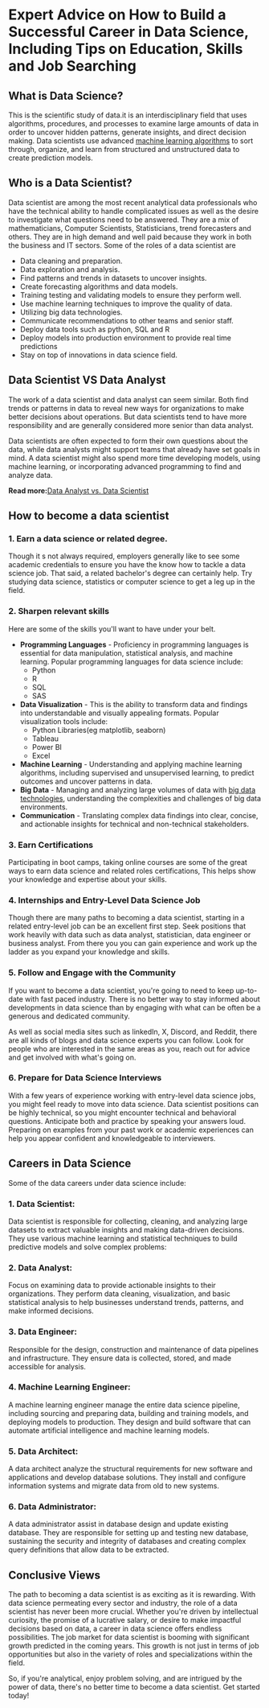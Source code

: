 # Expert Advice on How to Build a Successful Career in Data Science, Including Tips on Education, Skills and Job Searching
## What is Data Science?
This is the scientific study of data.it is an interdisciplinary field that uses algorithms, procedures, and processes to examine large amounts of data in order to uncover hidden patterns, generate insights, and direct decision making. Data scientists use advanced [machine learning algorithms](https://www.ibm.com/topics/machine-learning-algorithms) to sort through, organize, and learn from structured and unstructured data to create prediction models.
## Who is a Data Scientist?
Data scientist are among the most recent analytical data professionals who have the technical ability to handle complicated issues as well as the desire to investigate what questions need to be answered. They are a mix of mathematicians, Computer Scientists, Statisticians, trend forecasters and others. They are in high demand and well paid because they work in both the business and IT sectors. Some of the roles of a data scientist are
* Data cleaning and preparation.
* Data exploration and analysis.
* Find patterns and trends in datasets to uncover insights.
* Create forecasting algorithms and data models.
* Training testing and validating models to ensure they perform well.
* Use machine learning techniques to improve the quality of data.
* Utilizing big data technologies.
* Communicate recommendations to other teams and senior staff.
* Deploy data tools such as python, SQL and R
* Deploy models into production environment to provide real time predictions
* Stay on top of innovations in data science field.

## Data Scientist VS Data Analyst
The work of a data scientist and data analyst can seem similar. Both find trends or patterns in data to reveal new ways for organizations to make better decisions about operations. But data scientists tend to have more responsibility and are generally considered more senior than data analyst.

Data scientists are often expected to form their own questions about the data, while data analysts might support teams that already have set goals in mind. A data scientist might also spend more time developing models, using machine learning, or incorporating advanced programming to find and analyze data.

**Read more:**[Data Analyst vs. Data Scientist](https://www.datacamp.com/blog/data-analyst-vs-data-scientist-a-comparative-guide?utm_source=google&utm_medium=paid_search&utm_campaignid=19589720824&utm_adgroupid=152984013534&utm_device=c&utm_keyword=&utm_matchtype=&utm_network=g&utm_adpostion=&utm_creative=705187010324&utm_targetid=dsa-2222697811358&utm_loc_interest_ms=&utm_loc_physical_ms=9197737&utm_content=DSA~blog~Data-Science&utm_campaign=230119_1-sea~dsa~tofu_2-b2c_3-row-p2_4-prc_5-na_6-na_7-le_8-pdsh-go_9-nb-e_10-na_11-na-july24&gad_source=1&gclid=CjwKCAjwqre1BhAqEiwA7g9QhpEeC814FJ39ANsVc6ifIOxY0D_ZOZhHGG7W-qvGSq4Wo47rJPU0JBoCL8EQAvD_BwE)

## How to become a data scientist
### 1. Earn a data science or related degree.
Though it s not always required, employers generally like to see some academic credentials to ensure you have the know how to tackle a data science job. That said, a related bachelor's degree can certainly help. Try studying data science, statistics or computer science to get a leg up in the field.

### 2. Sharpen relevant skills
Here are some of the skills you'll want to have under your belt.
* **Programming Languages** - Proficiency in programming languages is essential for data manipulation, statistical analysis, and machine learning. Popular programming languages for data science include:
    * Python
    * R
    * SQL 
    * SAS
* **Data Visualization** - This is the ability to transform data and findings into understandable and visually appealing formats. Popular visualization tools include:
    * Python Libraries(eg matplotlib, seaborn)
    * Tableau
    * Power BI
    * Excel
* **Machine Learning** - Understanding and applying machine learning algorithms, including supervised and unsupervised learning, to predict outcomes and uncover patterns in data.
* **Big Data** - Managing and analyzing large volumes of data with [big data technologies](https://www.coursera.org/articles/big-data-technologies#:~:text=Big%20data%20technologies%20are%20the,process%20huge%20volumes%20of%20data.), understanding the complexities and challenges of big data environments.
* **Communication** - Translating complex data findings into clear, concise, and actionable insights for technical and non-technical stakeholders.

### 3. Earn Certifications
Participating in boot camps, taking online courses are some of the great ways to earn data science and related roles certifications, This helps show your knowledge and expertise about your skills.

### 4. Internships and Entry-Level Data Science Job
Though there are many paths to becoming a data scientist, starting in a related entry-level job can be an excellent first step. Seek positions that work heavily with data such as data analyst, statistician, data engineer or business analyst. From there you you can gain experience and work up the ladder as you expand your knowledge and skills.

### 5. Follow and Engage with the Community
If you want to become a data scientist, you're going to need to keep up-to-date with fast paced industry. There is no better way to stay informed about developments in data science than by engaging with what can be often be a generous and dedicated community.

As well as social media sites such as linkedIn, X, Discord, and Reddit, there are all kinds of blogs and data science experts you can follow. Look for people who are interested in the same areas as you, reach out for advice and get involved with what's  going on.
### 6. Prepare for Data Science Interviews
With a few years of experience working with entry-level data science jobs, you might feel ready to move into data science. Data scientist positions can be highly technical, so you might encounter technical and behavioral questions. Anticipate both and practice by speaking your answers loud. Preparing on examples from your past work or academic experiences can help you appear confident and knowledgeable to interviewers.

## Careers in Data Science
Some of the data careers under data science include:
### 1. Data Scientist:
Data scientist is responsible for collecting, cleaning, and analyzing large datasets to extract valuable insights and making data-driven decisions. They use various machine learning and statistical techniques to build predictive models and solve complex problems:
### 2. Data Analyst:
Focus on examining data to provide actionable insights to their organizations. They perform data cleaning, visualization, and basic statistical analysis to help businesses understand trends, patterns, and make informed decisions.
### 3. Data Engineer:
Responsible for the design, construction and maintenance of data pipelines and infrastructure. They ensure data is collected, stored, and made accessible for analysis.
### 4. Machine Learning Engineer:
A machine learning engineer manage the entire data science pipeline, including sourcing and preparing data, building and training models, and deploying models to production. They design and build software that can automate artificial intelligence and machine learning models.

### 5. Data Architect:
A data architect analyze the structural requirements for new software and applications and develop database solutions. They install and configure information systems and migrate data from old to new systems.

### 6. Data Administrator:  
A data administrator assist in database design and update existing database. They are responsible for setting up and testing new database, sustaining the security and integrity of databases and creating complex query definitions that allow data to be extracted.

## Conclusive Views
The path to becoming a data scientist is as exciting as it is rewarding. With data science permeating every sector and industry, the role of a data scientist has never been more crucial. Whether you're driven by intellectual curiosity, the promise of a lucrative salary, or desire to make impactful decisions based on data, a career in data science offers endless possibilities. The job market for data scientist is booming with significant growth predicted in the coming years. This growth is not just in terms of job opportunities but also in the variety of roles and specializations within the field.

So, if you're analytical, enjoy problem solving, and are intrigued by the power of data, there's no better time to become a data scientist. Get started today!
